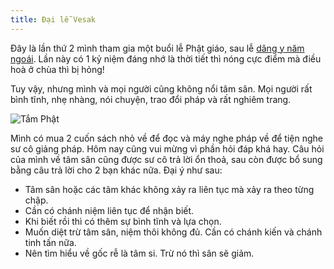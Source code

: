 ```yaml
---
title: Đại lễ Vesak
---
```


Đây là lần thứ 2 mình tham gia một buổi lễ Phật giáo, sau lễ [dâng y năm ngoái](/le-dang-y-dau-tien/). Lần này có 1 kỷ niệm đáng nhớ là thời tiết thì nóng cực điểm mà điều hoà ở chùa thì bị hỏng!

Tuy vậy, nhưng mình và mọi người cũng không nổi tâm sân. Mọi người rất bình tĩnh, nhẹ nhàng, nói chuyện, trao đổi pháp và rất nghiêm trang.

![Tắm Phật](https://i.imgur.com/RuS90ds.jpg)

Mình có mua 2 cuốn sách nhỏ về để đọc và máy nghe pháp về để tiện nghe sư cô giảng pháp. Hôm nay cũng vui mừng vì phần hỏi đáp khá hay. Câu hỏi của mình về tâm sân cũng được sư cô trả lời ổn thoả, sau còn được bổ sung bằng câu trả lời cho 2 bạn khác nữa. Đại ý như sau:

- Tâm sân hoặc các tâm khác không xảy ra liên tục mà xảy ra theo từng chập.
- Cần có chánh niệm liên tục để nhận biết.
- Khi biết rồi thì có thêm sự bình tĩnh và lựa chọn.
- Muốn diệt trừ tâm sân, niệm thôi không đủ. Cần có chánh kiến và chánh tinh tấn nữa.
- Nên tìm hiểu về gốc rễ là tâm si. Trừ nó thì sân sẽ giảm.
